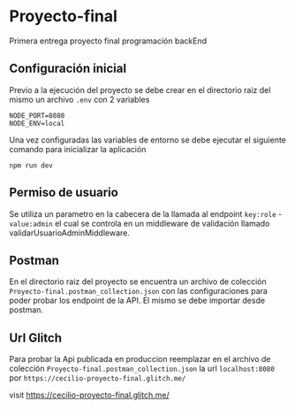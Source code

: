 # Proyecto-final
Primera entrega proyecto final programación backEnd

## Configuración inicial

Previo a la ejecución del proyecto se debe crear en el directorio raiz del mismo un archivo `.env` con 2 variables 
```
NODE_PORT=8080
NODE_ENV=local
```
Una vez configuradas las variables de entorno se debe ejecutar el siguiente comando para inicializar la aplicación

```
npm run dev
```

## Permiso de usuario

Se utiliza un parametro en la cabecera de la llamada al endpoint `key:role` - `value:admin` el cual se controla en un middleware de validación llamado validarUsuarioAdminMiddleware.

## Postman

En el directorio raiz del proyecto se encuentra un archivo de colección  `Proyecto-final.postman_collection.json` con las configuraciones para poder probar los endpoint de la API. El mismo se debe importar desde postman.  

## Url Glitch
Para probar la Api publicada en produccion reemplazar en el archivo de  colección  `Proyecto-final.postman_collection.json` la url `localhost:8080` por 
`https://cecilio-proyecto-final.glitch.me/`

visit https://cecilio-proyecto-final.glitch.me/
